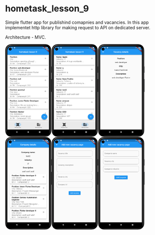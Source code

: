 # hometask_lesson_9

Simple flutter app for publishind comapnies and vacancies.
In this app implementet http library for making request to API on dedicated server.

Architecture - MVC.


<p float="left">
<img align="left" width="150" height="300" src="git_images/jobs.png">
<img align="left" width="150" height="300" src="git_images/companies.png">
<img align="center" width="150" height="300" src="git_images/job_details.png">
<img align="left" width="150" height="300" src="git_images/company_details.png">
<img align="left" width="150" height="300" src="git_images/add_new_job_screen.png">
<img align="center" width="150" height="300" src="git_images/add_new_company_window.png">
</p>
